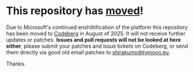 # This repository has [moved](https://shinmera.com/projects/glop)!
Due to Microsoft's continued enshittification of the platform this repository has been moved to [Codeberg](https://shinmera.com/projects/glop) in August of 2025. It will not receive further updates or patches. **Issues and pull requests will not be looked at here either**, please submit your patches and issue tickets on Codeberg, or send them directly via good old email patches to [shirakumo@tymoon.eu](mailto:shirakumo@tymoon.eu).

Thanks.